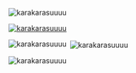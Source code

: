 <p align="left"> <img src="https://komarev.com/ghpvc/?username=karakarasuuuu&label=Profile%20views&color=0e75b6&style=flat" alt="karakarasuuuu" /> </p>

<p align="left"> <a href="https://github.com/ryo-ma/github-profile-trophy"><img src="https://github-profile-trophy.vercel.app/?username=karakarasuuuu" alt="karakarasuuuu" /></a> </p>

<p><img align="left" src="https://github-readme-stats.vercel.app/api/top-langs?username=karakarasuuuu&show_icons=true&locale=en&layout=compact" alt="karakarasuuuu" /></p>

<p>&nbsp;<img align="center" src="https://github-readme-stats.vercel.app/api?username=karakarasuuuu&show_icons=true&locale=en" alt="karakarasuuuu" /></p>

<p><img align="center" src="https://github-readme-streak-stats.herokuapp.com/?user=karakarasuuuu&" alt="karakarasuuuu" /></p>


<!--
**karakarasuuuu/karakarasuuuu** is a ✨ _special_ ✨ repository because its `README.md` (this file) appears on your GitHub profile.

Here are some ideas to get you started:

- 🔭 I’m currently working on ...
- 🌱 I’m currently learning ...
- 👯 I’m looking to collaborate on ...
- 🤔 I’m looking for help with ...
- 💬 Ask me about ...
- 📫 How to reach me: ...
- 😄 Pronouns: ...
- ⚡ Fun fact: ...
-->
